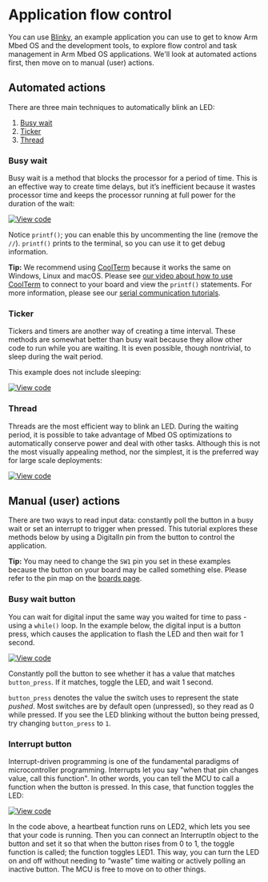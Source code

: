 # Application flow control

You can use [Blinky](../quick-start/index.html), an example application you can use to get to know Arm Mbed OS and the development tools, to explore flow control and task management in Arm Mbed OS applications. We'll look at automated actions first, then move on to manual (user) actions.

## Automated actions

There are three main techniques to automatically blink an LED:

1. [Busy wait](#busy-wait)
1. [Ticker](#ticker)
1. [Thread](#thread)

### Busy wait

Busy wait is a method that blocks the processor for a period of time. This is an effective way to create time delays, but it’s inefficient because it wastes processor time and keeps the processor running at full power for the duration of the wait:

[![View code](https://www.mbed.com/embed/?url=https://github.com/ARMmbed/mbed-os-examples-docs_only/tree/master/Flow-Control/Busy-Wait)](https://github.com/ARMmbed/mbed-os-examples-docs_only/blob/master/Flow-Control/Busy-Wait/main.cpp)

Notice `printf()`; you can enable this by uncommenting the line (remove the `//`). `printf()` prints to the terminal, so you can use it to get debug information.

<span class="tips">**Tip:** We recommend using [CoolTerm](http://freeware.the-meiers.org/) because it works the same on Windows, Linux and macOS. Please see [our video about how to use CoolTerm](https://www.youtube.com/watch?v=jAMTXK9HjfU) to connect to your board and view the `printf()` statements. For more information, please see our [serial communication tutorials](../tutorials/serial-communication.html).</span>

### Ticker

Tickers and timers are another way of creating a time interval. These methods are somewhat better than busy wait because they allow other code to run while you are waiting. It is even possible, though nontrivial, to sleep during the wait period.

This example does not include sleeping:

[![View code](https://www.mbed.com/embed/?url=https://github.com/ARMmbed/mbed-os-examples-docs_only/tree/master/Flow-Control/Ticker)](https://github.com/ARMmbed/mbed-os-examples-docs_only/blob/master/Flow-Control/Ticker/main.cpp)

### Thread

Threads are the most efficient way to blink an LED. During the waiting period, it is possible to take advantage of Mbed OS optimizations to automatically conserve power and deal with other tasks. Although this is not the most visually appealing method, nor the simplest, it is the preferred way for large scale deployments:<!--why?-->

[![View code](https://www.mbed.com/embed/?url=https://github.com/ARMmbed/mbed-os-examples-docs_only/tree/master/Flow-Control/Thread)](https://github.com/ARMmbed/mbed-os-examples-docs_only/blob/master/Flow-Control/Thread/main.cpp)

## Manual (user) actions

There are two ways to read input data: constantly poll the button in a busy wait or set an interrupt to trigger when pressed. This tutorial explores these methods below by using a DigitalIn pin from the button to control the application.

<span class="tips">**Tip:** You may need to change the `SW1` pin you set in these examples because the button on your board may be called something else. Please refer to the pin map on the [boards page](https://os.mbed.com/platforms/).</span>

### Busy wait button

You can wait for digital input the same way you waited for time to pass - using a `while()` loop. In the example below, the digital input is a button press, which causes the application to flash the LED and then wait for 1 second.

[![View code](https://www.mbed.com/embed/?url=https://github.com/ARMmbed/mbed-os-examples-docs_only/tree/master/Flow-Control/Busy-Wait-Button)](https://github.com/ARMmbed/mbed-os-examples-docs_only/blob/master/Flow-Control/Busy-Wait-Button/main.cpp)

Constantly poll the button to see whether it has a value that matches `button_press`. If it matches, toggle the LED, and wait 1 second.

`button_press` denotes the value the switch uses to represent the state *pushed*. Most switches are by default open (unpressed), so they read as 0 while pressed. If you see the LED blinking without the button being pressed, try changing `button_press` to `1`.

### Interrupt button

Interrupt-driven programming is one of the fundamental paradigms of microcontroller programming. Interrupts let you say "when that pin changes value, call this function". In other words, you can tell the MCU to call a function when the button is pressed. In this case, that function toggles the LED:

[![View code](https://www.mbed.com/embed/?url=https://github.com/ARMmbed/mbed-os-examples-docs_only/tree/master/Flow-Control/Interrupt-Button)](https://github.com/ARMmbed/mbed-os-examples-docs_only/blob/master/Flow-Control/Interrupt-Button/main.cpp)

In the code above, a heartbeat function runs on LED2, which lets you see that your code is running. Then you can connect an InterruptIn object to the button and set it so that when the button rises from 0 to 1, the toggle function is called; the function toggles LED1. This way, you can turn the LED on and off without needing to “waste” time waiting or actively polling an inactive button. The MCU is free to move on to other things.

